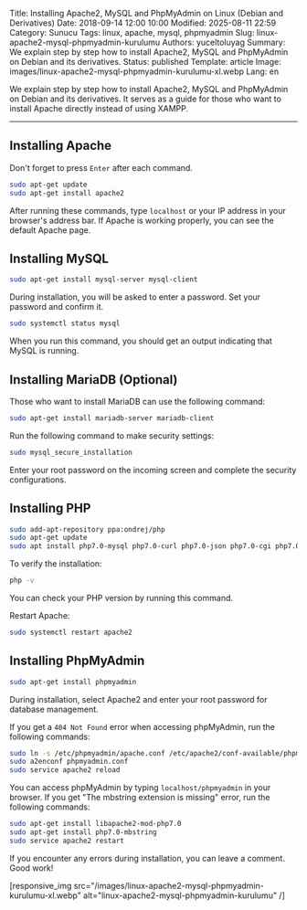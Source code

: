 Title: Installing Apache2, MySQL and PhpMyAdmin on Linux (Debian and Derivatives)
Date: 2018-09-14 12:00 10:00
Modified: 2025-08-11 22:59
Category: Sunucu
Tags: linux, apache, mysql, phpmyadmin
Slug: linux-apache2-mysql-phpmyadmin-kurulumu
Authors: yuceltoluyag
Summary: We explain step by step how to install Apache2, MySQL and PhpMyAdmin on Debian and its derivatives.
Status: published
Template: article
Image: images/linux-apache2-mysql-phpmyadmin-kurulumu-xl.webp
Lang: en


We explain step by step how to install Apache2, MySQL and PhpMyAdmin on Debian and its derivatives. It serves as a guide for those who want to install Apache directly instead of using XAMPP.

---

## Installing Apache

Don't forget to press `Enter` after each command.

```bash
sudo apt-get update
sudo apt-get install apache2
```

After running these commands, type `localhost` or your IP address in your browser's address bar. If Apache is working properly, you can see the default Apache page.

## Installing MySQL

```bash
sudo apt-get install mysql-server mysql-client
```

During installation, you will be asked to enter a password. Set your password and confirm it.

```bash
sudo systemctl status mysql
```

When you run this command, you should get an output indicating that MySQL is running.

## Installing MariaDB (Optional)

Those who want to install MariaDB can use the following command:

```bash
sudo apt-get install mariadb-server mariadb-client
```

Run the following command to make security settings:

```bash
sudo mysql_secure_installation
```

Enter your root password on the incoming screen and complete the security configurations.

## Installing PHP

```bash
sudo add-apt-repository ppa:ondrej/php
sudo apt-get update
sudo apt install php7.0-mysql php7.0-curl php7.0-json php7.0-cgi php7.0 libapache2-mod-php7.0
```

To verify the installation:

```bash
php -v
```

You can check your PHP version by running this command.

Restart Apache:

```bash
sudo systemctl restart apache2
```

## Installing PhpMyAdmin

```bash
sudo apt-get install phpmyadmin
```

During installation, select Apache2 and enter your root password for database management.

If you get a `404 Not Found` error when accessing phpMyAdmin, run the following commands:

```bash
sudo ln -s /etc/phpmyadmin/apache.conf /etc/apache2/conf-available/phpmyadmin.conf
sudo a2enconf phpmyadmin.conf
sudo service apache2 reload
```

You can access phpMyAdmin by typing `localhost/phpmyadmin` in your browser. If you get "The mbstring extension is missing" error, run the following commands:

```bash
sudo apt-get install libapache2-mod-php7.0
sudo apt-get install php7.0-mbstring
sudo service apache2 restart
```

If you encounter any errors during installation, you can leave a comment. Good work!

[responsive_img src="/images/linux-apache2-mysql-phpmyadmin-kurulumu-xl.webp" alt="linux-apache2-mysql-phpmyadmin-kurulumu" /]